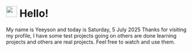  <h1>
    <img src="https://emojis.slackmojis.com/emojis/images/1643510097/45343/hi.gif?1643510097" width="30"/> 
    Hello!
 </h1>
 <p>
    My name is Yeeyson and today is Saturday, 5 July 2025
    Thanks for visiting my profile, I have some test projects going on others are done learning projects and others are real projects.
    Feel free to watch and use them.
 </p>